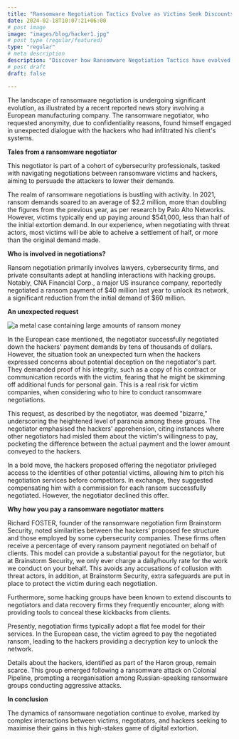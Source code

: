 ```yaml
---
title: "Ransomware Negotiation Tactics Evolve as Victims Seek Discounts and Threat Actors Try to Avoid Being Scammed."
date: 2024-02-18T10:07:21+06:00
# post image
image: "images/blog/hacker1.jpg"
# post type (regular/featured)
type: "regular"
# meta description
description: "Discover how Ransomware Negotiation Tactics have evolved as Victims Seek Discounts and Threat Actors Try to Avoid Being Scammed."
# post draft
draft: false

---
```


The landscape of ransomware negotiation is undergoing significant evolution, as illustrated by a recent reported news story involving a European manufacturing company. The ransomware negotiator, who requested anonymity, due to confidentiality reasons, found himself engaged in unexpected dialogue with the hackers who had infiltrated his client's systems.

**Tales from a ransomware negotiator** 

This negotiator is part of a cohort of cybersecurity professionals, tasked with navigating negotiations between ransomware victims and hackers, aiming to persuade the attackers to lower their demands.

The realm of ransomware negotiations is bustling with activity. In 2021, ransom demands soared to an average of $2.2 million, more than doubling the figures from the previous year, as per research by Palo Alto Networks. However, victims typically end up paying around $541,000, less than half of the initial extortion demand. In our experience, when negotiating with threat actors, most victims will be able to acheive a settlement of half, or more than the original demand made.   

**Who is involved in negotiations?**

Ransom negotiation primarily involves lawyers, cybersecurity firms, and private consultants adept at handling interactions with hacking groups. Notably, CNA Financial Corp., a major US insurance company, reportedly negotiated a ransom payment of $40 million last year to unlock its network, a significant reduction from the initial demand of $60 million.

**An unexpected request**

![a metal case containing large amounts of ransom money](../../images/blog/money.jpg)

In the European case mentioned, the negotiator successfully negotiated down the hackers' payment demands by tens of thousands of dollars. However, the situation took an unexpected turn when the hackers expressed concerns about potential deception on the negotiator's part. They demanded proof of his integrity, such as a copy of his contract or communication records with the victim, fearing that he might be skimming off additional funds for personal gain. This is a real risk for victim companies, when considering who to hire to conduct ransomware negotiations.

This request, as described by the negotiator, was deemed "bizarre," underscoring the heightened level of paranoia among these groups. The negotiator emphasised the hackers' apprehension, citing instances where other negotiators had misled them about the victim's willingness to pay, pocketing the difference between the actual payment and the lower amount conveyed to the hackers.

In a bold move, the hackers proposed offering the negotiator privileged access to the identities of other potential victims, allowing him to pitch his negotiation services before competitors. In exchange, they suggested compensating him with a commission for each ransom successfully negotiated. However, the negotiator declined this offer. 

**Why how you pay a ransomware negotiator matters**

Richard FOSTER, founder of the ransomware negotiation firm Brainstorm Security, noted similarities between the hackers' proposed fee structure and those employed by some cybersecurity companies. These firms often receive a percentage of every ransom payment negotiated on behalf of clients. This model can provide a substantial payout for the negotiator, but at Brainstorm Security, we only ever charge a daily/hourly rate for the work we conduct on your behalf. This avoids any accusations of collusion with threat actors, in addition, at Brainstorm Security, extra safeguards are put in place to protect the victim during each negotiation.

Furthermore, some hacking groups have been known to extend discounts to negotiators and data recovery firms they frequently encounter, along with providing tools to conceal these kickbacks from clients.

Presently, negotiation firms typically adopt a flat fee model for their services. In the European case, the victim agreed to pay the negotiated ransom, leading to the hackers providing a decryption key to unlock the network.

Details about the hackers, identified as part of the Haron group, remain scarce. This group emerged following a ransomware attack on Colonial Pipeline, prompting a reorganisation among Russian-speaking ransomware groups conducting aggressive attacks. 

**In conclusion**

The dynamics of ransomware negotiation continue to evolve, marked by complex interactions between victims, negotiators, and hackers seeking to maximise their gains in this high-stakes game of digital extortion.

